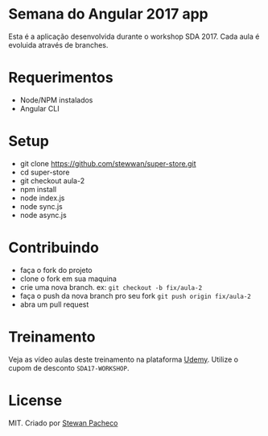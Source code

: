 # Semana do Angular 2017 app

Esta é a aplicação desenvolvida durante o workshop SDA 2017. Cada aula é evoluida através de branches.

# Requerimentos

- Node/NPM instalados
- Angular CLI

# Setup

- git clone https://github.com/stewwan/super-store.git
- cd super-store
- git checkout aula-2
- npm install
- node index.js
- node sync.js
- node async.js

# Contribuindo

- faça o fork do projeto
- clone o fork em sua maquina
- crie uma nova branch. ex: `git checkout -b fix/aula-2`
- faça o push da nova branch pro seu fork `git push origin fix/aula-2`
- abra um pull request

# Treinamento

Veja as vídeo aulas deste treinamento na plataforma [Udemy](https://www.udemy.com/semana-do-angular-2017). Utilize o cupom de desconto `SDA17-WORKSHOP`.

# License

MIT. Criado por [Stewan Pacheco](https://stewan.io)




